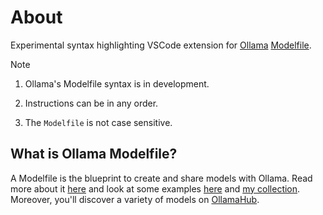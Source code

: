 # About

Experimental syntax highlighting VSCode extension for [Ollama](https://github.com/jmorganca/ollama) [Modelfile](https://github.com/jmorganca/ollama/blob/main/docs/modelfile.md).

> [!NOTE]  
> 1. Ollama's Modelfile syntax is in development.
>
> 2. Instructions can be in any order.
>
> 3. The `Modelfile` is not case sensitive.

## What is Ollama Modelfile?

A Modelfile is the blueprint to create and share models with Ollama. Read more about it [here](https://github.com/jmorganca/ollama/blob/main/docs/modelfile.md) and look at some examples [here](https://github.com/jmorganca/ollama/tree/main/examples) and [my collection](https://github.com/TanvirOnGH/AI_workspace/tree/main/ollama/modelfiles). Moreover, you'll discover a variety of models on [OllamaHub](https://ollamahub.com).
